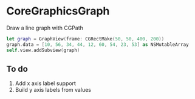 CoreGraphicsGraph
=================

Draw a line graph with CGPath

```swift
let graph = GraphView(frame: CGRectMake(50, 50, 400, 200))
graph.data = [10, 56, 34, 44, 12, 60, 54, 23, 53] as NSMutableArray
self.view.addSubview(graph)
```

## To do
  1. Add x axis label support
  2. Build y axis labels from values
